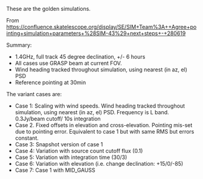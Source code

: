 These are the golden simulations.

From https://confluence.skatelescope.org/display/SE/SIM+Team%3A++Agree+pointing+simulation+parameters+%28SIM-43%29+next+steps+-+280619

Summary:
 - 1.4GHz, full track 45 degree declination, +/- 6 hours
 - All cases use GRASP beam at current FOV.
 - Wind heading tracked throughout simulation, using nearest (in az, el) PSD
 - Reference pointing at 30min

The variant cases are:

 - Case 1: Scaling with wind speeds. Wind heading tracked throughout simulation, using nearest (in az, el) PSD. 
 Frequency is L band. 0.3Jy/beam cutoff/ 10s integration
 - Case 2. Fixed offsets in elevation and cross-elevation. Pointing mis-set due to 
pointing error. Equivalent to case 1 but with same RMS but errors constant.
 - Case 3: Snapshot version of case 1
 - Case 4: Variation with source count cutoff flux (0.1)
 - Case 5: Variation with integration time (30/3)
 - Case 6: Variation with elevation (i.e. change declination: +15/0/-85)
 - Case 7: Case 1 with MID_GAUSS